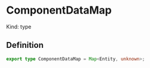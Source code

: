 # ComponentDataMap

Kind: type

## Definition

```ts
export type ComponentDataMap = Map<Entity, unknown>;
```
